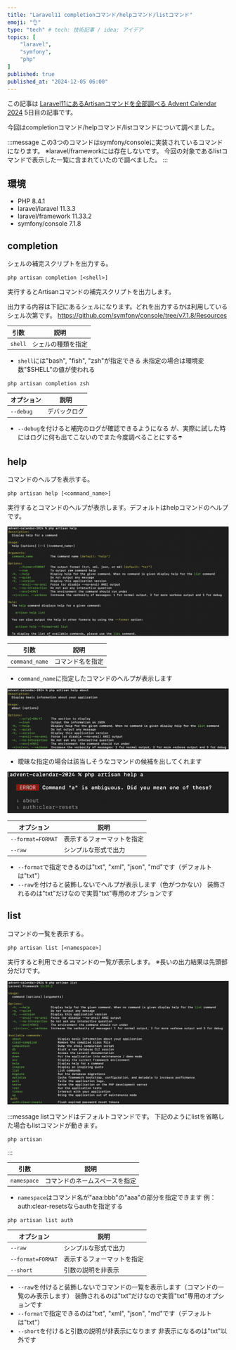 ```yaml
---
title: "Laravel11 completionコマンド/helpコマンド/listコマンド"
emoji: "👌"
type: "tech" # tech: 技術記事 / idea: アイデア
topics: [
    "laravel",
    "symfony",
    "php"
]
published: true
published_at: "2024-12-05 06:00"
---
```


この記事は [Laravel11にあるArtisanコマンドを全部調べる Advent Calendar 2024](https://adventar.org/calendars/10674) 5日目の記事です。

今回はcompletionコマンド/helpコマンド/listコマンドについて調べました。

:::message
この3つのコマンドはsymfony/consoleに実装されているコマンドになります。
※laravel/frameworkには存在しないです。
今回の対象であるlistコマンドで表示した一覧に含まれていたので調べました。
:::

## 環境

- PHP 8.4.1
- laravel/laravel 11.3.3
- laravel/framework 11.33.2
- symfony/console 7.1.8

## completion

シェルの補完スクリプトを出力する。

```
php artisan completion [<shell>]
```

実行するとArtisanコマンドの補完スクリプトを出力します。

出力する内容は下記にあるシェルになります。どれを出力するかは利用しているシェル次第です。
https://github.com/symfony/console/tree/v7.1.8/Resources

| 引数 | 説明 |
| --- | --- |
| `shell` | シェルの種類を指定 |

- `shell`には"bash", "fish", "zsh"が指定できる
未指定の場合は環境変数"$SHELL"の値が使われる

```
php artisan completion zsh
```

| オプション | 説明 |
| --- | --- |
| `--debug` | デバックログ |

- `--debug`を付けると補完のログが確認できるようになる
が、実際に試した時にはログに何も出てこないのでまた今度調べることにする☂️

## help

コマンドのヘルプを表示する。

```
php artisan help [<command_name>]
```

実行するとコマンドのヘルプが表示します。デフォルトはhelpコマンドのヘルプです。

![](/images/793d51eafa1d26/1.png)

| 引数 | 説明 |
| --- | --- |
| `command_name` | コマンド名を指定 |

- `command_name`に指定したコマンドのヘルプが表示します

![](/images/793d51eafa1d26/2.png)

- 曖昧な指定の場合は該当しそうなコマンドの候補を出してくれます

![](/images/793d51eafa1d26/3.png)

| オプション | 説明 |
| --- | --- |
| `--format=FORMAT` | 表示するフォーマットを指定 |
| `--raw` | シンプルな形式で出力 |

- `--format`で指定できるのは"txt", "xml", "json", "md"です（デフォルトは"txt"）
- `--raw`を付けると装飾しないでヘルプが表示します（色がつかない）
装飾されるのは"txt"だけなので実質"txt"専用のオプションです

## list

コマンドの一覧を表示する。

```
php artisan list [<namespace>]
```

実行すると利用できるコマンドの一覧が表示します。
※長いの出力結果は先頭部分だけです。

![](/images/793d51eafa1d26/4.png)

:::message
listコマンドはデフォルトコマンドです。
下記のようにlistを省略した場合もlistコマンドが動きます。
```
php artisan
```
:::

| 引数 | 説明 |
| --- | --- |
| `namespace` | コマンドのネームスペースを指定 |

- `namespace`はコマンド名が"aaa:bbb"の"aaa"の部分を指定できます
例：auth:clear-resetsならauthを指定する

```
php artisan list auth
```

| オプション | 説明 |
| --- | --- |
| `--raw` | シンプルな形式で出力 |
| `--format=FORMAT` | 表示するフォーマットを指定 |
| `--short` | 引数の説明を非表示 |

- `--raw`を付けると装飾しないでコマンドの一覧を表示します（コマンドの一覧のみ表示します）
装飾されるのは"txt"だけなので実質"txt"専用のオプションです
- `--format`で指定できるのは"txt", "xml", "json", "md"です（デフォルトは"txt"）
- `--short`を付けると引数の説明が非表示になります
非表示になるのは"txt"以外です
